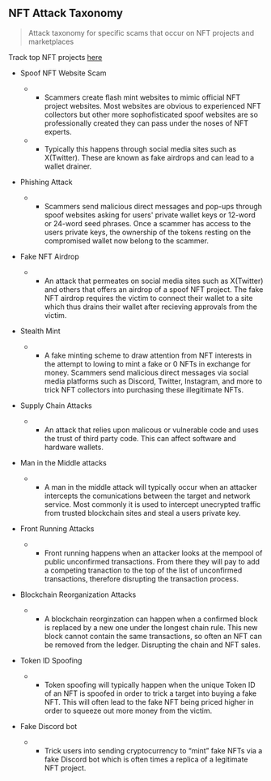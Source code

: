 ## NFT Attack Taxonomy
> Attack taxonomy for specific scams that occur on NFT projects and marketplaces </br>

Track top NFT projects [here](https://cryptoslam.io) </br>
-   Spoof NFT Website Scam
    -   * Scammers create flash mint websites to mimic official NFT project websites. Most websites are obvious to experienced NFT collectors but other more sophofisticated spoof websites are so professionally created they can pass under the noses of NFT experts.
    -   * Typically this happens through social media sites such as X(Twitter). These are known as fake airdrops and can lead to a wallet drainer.

-   Phishing Attack
    -   * Scammers send malicious direct messages and pop-ups through spoof websites asking for users' private wallet keys or 12-word or 24-word seed phrases. Once a scammer has access to the users private keys, the ownership of the tokens resting on the compromised wallet now belong to the scammer.

-   Fake NFT Airdrop
    -   * An attack that permeates on social media sites such as X(Twitter) and others that offers an airdrop of a spoof NFT project. The fake NFT airdrop requires the victim to connect their wallet to a site which thus drains their wallet after recieving approvals from the victim.

-   Stealth Mint
    -   * A fake minting scheme to draw attention from NFT interests in the attempt to lowing to mint a fake or 0 NFTs in exchange for money. Scammers send malicious direct messages via social media platforms such as Discord, Twitter, Instagram, and more to trick NFT collectors into purchasing these illegitimate NFTs. 
      
-   Supply Chain Attacks
    -    * An attack that relies upon malicous or vulnerable code and uses the trust of third party code. This can affect software and hardware wallets. 

-   Man in the Middle attacks 
    -   * A man in the middle attack will typically occur when an attacker intercepts the comunications between the target and network service. Most commonly it is used to intercept unecrypted traffic from trusted blockchain sites and steal a users private key.

-  Front Running Attacks
    -   * Front running happens when an attacker looks at the mempool of public unconfirmed transactions. From there they will pay to add a competing tranaction to the top of the list of unconfirmed transactions, therefore disrupting the transaction process.

- Blockchain Reorganization Attacks
    -    * A blockchain reorginzation can happen when a confirmed block is replaced by a new one under the longest chain rule. This new block cannot contain the same transactions, so often an NFT can be removed from the ledger. Disrupting the chain and NFT sales.

- Token ID Spoofing
    -    * Token spoofing will typically happen when the unique Token ID of an NFT is spoofed in order to trick a target into buying a fake NFT. This will often lead to the fake NFT being priced higher in order to squeeze out more money from the victim.
     
- Fake Discord bot
    -    * Trick users into sending cryptocurrency to “mint” fake NFTs via a fake Discord bot which is often times a replica of a legitimate NFT project.

